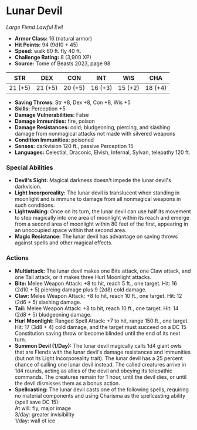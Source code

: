 # Lunar Devil

*Large* *Fiend* *Lawful Evil*

- **Armor Class:** 16 (natural armor)
- **Hit Points:** 94 (9d10 + 45)
- **Speed:** walk 60 ft. fly 40 ft.
- **Challenge Rating:** 8 (3,900 XP)
- **Source:** Tome of Beasts 2023, page 98

| STR | DEX | CON | INT | WIS | CHA |
| --- | --- | --- | --- | --- | --- |
| 21 (+5) | 21 (+5) | 20 (+5) | 16 (+3) | 15 (+2) | 18 (+4) |

- **Saving Throws**: Str +8, Dex +8, Con +8, Wis +5
- **Skills:** Perception +5
- **Damage Vulnerabilities:** False
- **Damage Immunities:** fire, poison
- **Damage Resistances:** cold; bludgeoning, piercing, and slashing damage from nonmagical attacks not made with silvered weapons
- **Condition Immunities:** poisoned
- **Senses:** darkvision 120 ft., passive Perception 15
- **Languages:** Celestial, Draconic, Elvish, Infernal, Sylvan, telepathy 120 ft.

### Special Abilities

- **Devil's Sight:** Magical darkness doesn't impede the lunar devil's darkvision.
- **Light Incorporeality:** The lunar devil is translucent when standing in moonlight and is immune to damage from all nonmagical weapons in such conditions.
- **Lightwalking:** Once on its turn, the lunar devil can use half its movement to step magically into one area of moonlight within its reach and emerge from a second area of moonlight within 80 feet of the first, appearing in an unoccupied space within that second area.
- **Magic Resistance:** The lunar devil has advantage on saving throws against spells and other magical effects.

### Actions

- **Multiattack:** The lunar devil makes one Bite attack, one Claw attack, and one Tail attack, or it makes three Hurl Moonlight attacks.
- **Bite:** Melee Weapon Attack: +8 to hit, reach 5 ft., one target. Hit: 16 (2d10 + 5) piercing damage plus 9 (2d8) cold damage.
- **Claw:** Melee Weapon Attack: +8 to hit, reach 10 ft., one target. Hit: 12 (2d6 + 5) slashing damage.
- **Tail:** Melee Weapon Attack: +8 to hit, reach 10 ft., one target. Hit: 14 (2d8 + 5) bludgeoning damage.
- **Hurl Moonlight:** Ranged Spell Attack: +7 to hit, range 150 ft., one target. Hit: 17 (3d8 + 4) cold damage, and the target must succeed on a DC 15 Constitution saving throw or become blinded until the end of its next turn.
- **Summon Devil (1/Day):** The lunar devil magically calls 1d4 giant owls that are Fiends with the lunar devil's damage resistances and immunities (but not its Light Incorporeality trait). The lunar devil has a 25 percent chance of calling one lunar devil instead. The called creatures arrive in 1d4 rounds, acting as allies of the devil and obeying its telepathic commands. The creatures remain for 1 hour, until the devil dies, or until the devil dismisses them as a bonus action.
- **Spellcasting:** The lunar devil casts one of the following spells, requiring no material components and using Charisma as the spellcasting ability (spell save DC 15):<br>At will: fly, major image<br>3/day: greater invisibility<br>1/day: wall of ice
